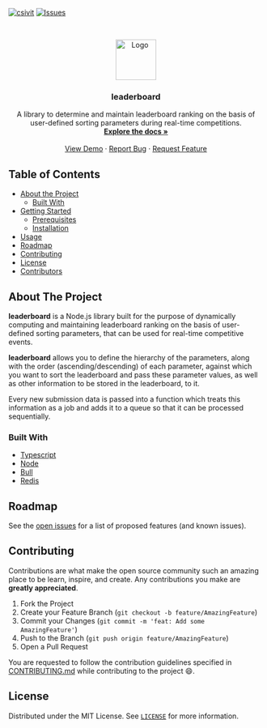 [![csivit][csivitu-shield]][csivitu-url]
[![Issues][issues-shield]][issues-url]

<!-- PROJECT LOGO -->
<br />
<p align="center">
  <a href="https://github.com/csivitu/leaderboard">
    <img src="https://csivit.com/images/favicon.png" alt="Logo" width="80">
  </a>

  <h3 align="center">leaderboard</h3>

  <p align="center">
    A library to determine and maintain leaderboard ranking on the basis of user-defined sorting parameters during real-time competitions. 
    <br />
    <a href="https://github.com/csivitu/leaderboard"><strong>Explore the docs »</strong></a>
    <br />
    <br />
    <a href="https://github.com/csivitu/leaderboard">View Demo</a>
    ·
    <a href="https://github.com/csivitu/leaderboard/issues">Report Bug</a>
    ·
    <a href="https://github.com/csivitu/leaderboard/issues">Request Feature</a>
  </p>
</p>



<!-- TABLE OF CONTENTS -->
## Table of Contents

* [About the Project](#about-the-project)
  * [Built With](#built-with)
* [Getting Started](#getting-started)
  * [Prerequisites](#prerequisites)
  * [Installation](#installation)
* [Usage](#usage)
* [Roadmap](#roadmap)
* [Contributing](#contributing)
* [License](#license)
* [Contributors](#contributors-)



<!-- ABOUT THE PROJECT -->
## About The Project

**leaderboard** is a Node.js library built for the purpose of dynamically computing and maintaining leaderboard ranking on the basis of user-defined sorting parameters, that can be used for real-time competitive events.
<br />

**leaderboard** allows you to define the hierarchy of the parameters, along with the order (ascending/descending) of each parameter, against which you want to sort the leaderboard and pass these parameter values, as well as other information to be stored in the leaderboard, to it.
<br />

Every new submission data is passed into a function which treats this information as a job and adds it to a queue so that it can be processed sequentially. 

### Built With

* [Typescript](https://www.typescriptlang.org/)
* [Node](https://nodejs.org/en/)
* [Bull](https://optimalbits.github.io/bull/)
* [Redis](https://redis.io/)



<!-- ROADMAP -->
## Roadmap

See the [open issues](https://github.com/csivitu/leaderboard/issues) for a list of proposed features (and known issues).



<!-- CONTRIBUTING -->
## Contributing

Contributions are what make the open source community such an amazing place to be learn, inspire, and create. Any contributions you make are **greatly appreciated**.

1. Fork the Project
2. Create your Feature Branch (`git checkout -b feature/AmazingFeature`)
3. Commit your Changes (`git commit -m 'feat: Add some AmazingFeature'`)
4. Push to the Branch (`git push origin feature/AmazingFeature`)
5. Open a Pull Request

You are requested to follow the contribution guidelines specified in [CONTRIBUTING.md](./CONTRIBUTING.md) while contributing to the project :smile:.

<!-- LICENSE -->
## License

Distributed under the MIT License. See [`LICENSE`](./LICENSE) for more information.




<!-- MARKDOWN LINKS & IMAGES -->
<!-- https://www.markdownguide.org/basic-syntax/#reference-style-links -->
[csivitu-shield]: https://img.shields.io/badge/csivitu-csivitu-blue
[csivitu-url]: https://csivit.com
[issues-shield]: https://img.shields.io/github/issues/othneildrew/Best-README-Template.svg?style=flat-square
[issues-url]: https://github.com/csivitu/repo/issues
